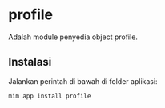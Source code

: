 # profile

Adalah module penyedia object profile.

## Instalasi

Jalankan perintah di bawah di folder aplikasi:

```
mim app install profile
```
